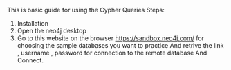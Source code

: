This is basic guide for using the Cypher Queries 
Steps:
 1. Installation
 2. Open the neo4j desktop
 3. Go to this website on the browser https://sandbox.neo4j.com/ for choosing the sample databases you want to practice 
    And retrive the link , username , password for connection to the remote database And Connect.